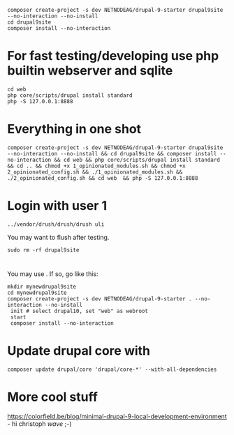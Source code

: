 ```
composer create-project -s dev NETNODEAG/drupal-9-starter drupal9site --no-interaction --no-install
cd drupal9site
composer install --no-interaction
```
# For fast testing/developing use php builtin webserver and sqlite
```
cd web 
php core/scripts/drupal install standard 
php -S 127.0.0.1:8888
```

# Everything in one shot
```
composer create-project -s dev NETNODEAG/drupal-9-starter drupal9site --no-interaction --no-install && cd drupal9site && composer install --no-interaction && cd web && php core/scripts/drupal install standard && cd .. && chmod +x 1_opinionated_modules.sh && chmod +x 2_opinionated_config.sh && ./1_opinionated_modules.sh && ./2_opinionated_config.sh && cd web  && php -S 127.0.0.1:8888
```

# Login with user 1
```
../vendor/drush/drush/drush uli
```

You may want to flush after testing.
```
sudo rm -rf drupal9site
```

# 
You may use . If so, go like this:
```
mkdir mynewdrupal9site
cd mynewdrupal9site
composer create-project -s dev NETNODEAG/drupal-9-starter . --no-interaction --no-install
 init # select drupal10, set "web" as webroot
 start
 composer install --no-interaction
```

# Update drupal core with
```
composer update drupal/core 'drupal/core-*' --with-all-dependencies 
```

# More cool stuff
https://colorfield.be/blog/minimal-drupal-9-local-development-environment - hi christoph *wave* ;-)
